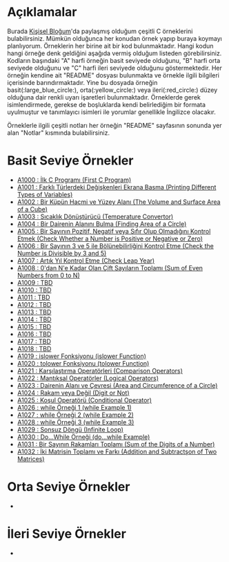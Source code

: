 # Açıklamalar
<p>Burada <a href="https://www.mustafayemural.com">Kişisel Bloğum</a>'da paylaşmış olduğum çeşitli C örneklerini bulabilirsiniz. Mümkün olduğunca her konudan örnek yapıp buraya koymayı planlıyorum. Örneklerin her birine ait bir kod bulunmaktadır. Hangi kodun hangi örneğe denk geldiğini aşağıda vermiş olduğum listeden görebilirsiniz. Kodların başındaki "A" harfi örneğin basit seviyede olduğunu, "B" harfi orta seviyede olduğunu ve "C" harfi ileri seviyede olduğunu göstermektedir. Her örneğin kendine ait "README" dosyası bulunmakta ve örnekle ilgili bilgileri içerisinde barındırmaktadır. Yine bu dosyada örneğin basit(:large_blue_circle:), orta(:yellow_circle:) veya ileri(:red_circle:) düzey olduğuna dair renkli uyarı işaretleri bulunmaktadır. Örneklerde gerek isimlendirmede, gerekse de boşluklarda kendi belirlediğim bir formata uyulmuştur ve tanımlayıcı isimleri ile yorumlar genellikle İngilizce olacakır.</p>

<p>Örneklerle ilgili çeşitli notları her örneğin "README" sayfasının sonunda yer alan "Notlar" kısmında bulabilirsiniz.</p>

# Basit Seviye Örnekler
- <a href="https://github.com/myemural/C-Examples/tree/master/Examples/A1000">A1000 : İlk C Programı (First C Program)</a>
- <a href="https://github.com/myemural/C-Examples/tree/master/Examples/A1001">A1001 : Farklı Türlerdeki Değişkenleri Ekrana Basma (Printing Different Types of Variables)</a>
- <a href="https://github.com/myemural/C-Examples/tree/master/Examples/A1002">A1002 : Bir Küpün Hacmi ve Yüzey Alanı (The Volume and Surface Area of a Cube)</a>
- <a href="https://github.com/myemural/C-Examples/tree/master/Examples/A1003">A1003 : Sıcaklık Dönüştürücü (Temperature Convertor)</a>
- <a href="https://github.com/myemural/C-Examples/tree/master/Examples/A1004">A1004 : Bir Dairenin Alanını Bulma (Finding Area of a Circle)</a>
- <a href="https://github.com/myemural/C-Examples/tree/master/Examples/A1005">A1005 : Bir Sayının Pozitif, Negatif veya Sıfır Olup Olmadığını Kontrol Etmek (Check Whether a Number is Positive or Negative or Zero)</a>
- <a href="https://github.com/myemural/C-Examples/tree/master/Examples/A1006">A1006 : Bir Sayının 3 ve 5 ile Bölünebilirliğini Kontrol Etme (Check the Number is Divisible by 3 and 5)</a>
- <a href="https://github.com/myemural/C-Examples/tree/master/Examples/A1007">A1007 : Artık Yıl Kontrol Etme (Check Leap Year)</a>
- <a href="https://github.com/myemural/C-Examples/tree/master/Examples/A1008">A1008 : 0'dan N'e Kadar Olan Çift Sayıların Toplamı (Sum of Even Numbers from 0 to N)</a>
- <a href="https://github.com/myemural/C-Examples/tree/master/Examples/A1009">A1009 : TBD</a>
- <a href="https://github.com/myemural/C-Examples/tree/master/Examples/A1010">A1010 : TBD</a>
- <a href="https://github.com/myemural/C-Examples/tree/master/Examples/A1011">A1011 : TBD</a>
- <a href="https://github.com/myemural/C-Examples/tree/master/Examples/A1012">A1012 : TBD</a>
- <a href="https://github.com/myemural/C-Examples/tree/master/Examples/A1013">A1013 : TBD</a>
- <a href="https://github.com/myemural/C-Examples/tree/master/Examples/A1014">A1014 : TBD</a>
- <a href="https://github.com/myemural/C-Examples/tree/master/Examples/A1015">A1015 : TBD</a>
- <a href="https://github.com/myemural/C-Examples/tree/master/Examples/A1016">A1016 : TBD</a>
- <a href="https://github.com/myemural/C-Examples/tree/master/Examples/A1017">A1017 : TBD</a>
- <a href="https://github.com/myemural/C-Examples/tree/master/Examples/A1018">A1018 : TBD</a>
- <a href="https://github.com/myemural/C-Examples/tree/master/Examples/A1019">A1019 : islower Fonksiyonu (islower Function)</a>
- <a href="https://github.com/myemural/C-Examples/tree/master/Examples/A1020">A1020 : tolower Fonksiyonu (tolower Function)</a>
- <a href="https://github.com/myemural/C-Examples/tree/master/Examples/A1021">A1021 : Karşılaştırma Operatörleri (Comparison Operators)</a>
- <a href="https://github.com/myemural/C-Examples/tree/master/Examples/A1022">A1022 : Mantıksal Operatörler (Logical Operators)</a>
- <a href="https://github.com/myemural/C-Examples/tree/master/Examples/A1023">A1023 : Dairenin Alanı ve Çevresi (Area and Circumference of a Circle)</a>
- <a href="https://github.com/myemural/C-Examples/tree/master/Examples/A1024">A1024 : Rakam veya Değil (Digit or Not)</a>
- <a href="https://github.com/myemural/C-Examples/tree/master/Examples/A1025">A1025 : Koşul Operatörü (Conditional Operator)</a>
- <a href="https://github.com/myemural/C-Examples/tree/master/Examples/A1026">A1026 : while Örneği 1 (while Example 1)</a>
- <a href="https://github.com/myemural/C-Examples/tree/master/Examples/A1027">A1027 : while Örneği 2 (while Example 2)</a>
- <a href="https://github.com/myemural/C-Examples/tree/master/Examples/A1028">A1028 : while Örneği 3 (while Example 3)</a>
- <a href="https://github.com/myemural/C-Examples/tree/master/Examples/A1029">A1029 : Sonsuz Döngü (Infinite Loop)</a>
- <a href="https://github.com/myemural/C-Examples/tree/master/Examples/A1030">A1030 : Do...While Örneği (do...while Example)</a>
- <a href="https://github.com/myemural/C-Examples/tree/master/Examples/A1031">A1031 : Bir Sayının Rakamları Toplamı (Sum of the Digits of a Number)</a>
- <a href="https://github.com/myemural/C-Examples/tree/master/Examples/A1032">A1032 : İki Matrisin Toplamı ve Farkı (Addition and Subtractşon of Two Matrices)</a>

# Orta Seviye Örnekler
- 

# İleri Seviye Örnekler
- 
